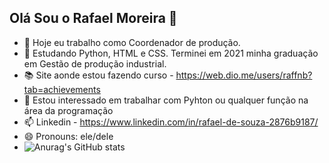## Olá Sou o Rafael Moreira 👋

- 🔭 Hoje eu trabalho como Coordenador de produção.
- 🌱 Estudando Python, HTML e CSS. Terminei em 2021 minha graduação em Gestão de produção industrial.
- 📚 Site aonde estou fazendo curso - https://web.dio.me/users/raffnb?tab=achievements
- 👯 Estou interessado em trabalhar com Pyhton ou qualquer função na área da programação
- 📫 Linkedin - https://www.linkedin.com/in/rafael-de-souza-2876b9187/
- 😄 Pronouns: ele/dele
- ![Anurag's GitHub stats](https://github-readme-stats.vercel.app/api?username=raffnb&show_icons=true&theme=onedark)
